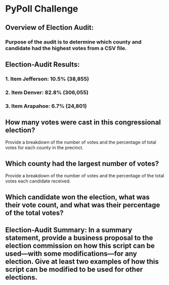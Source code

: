 # PyPoll Challenge

## Overview of Election Audit:
### Purpose of the audit is to determine which county and candidate had the highest votes from a CSV file. 

## Election-Audit Results: 
### 1. Item Jefferson: 10.5% (38,855)

### 2. Item Denver: 82.8% (306,055)

### 3. Item Arapahoe: 6.7% (24,801)

## How many votes were cast in this congressional election?
Provide a breakdown of the number of votes and the percentage of total votes for each county in the precinct.
## Which county had the largest number of votes?
Provide a breakdown of the number of votes and the percentage of the total votes each candidate received.
## Which candidate won the election, what was their vote count, and what was their percentage of the total votes?

## Election-Audit Summary: In a summary statement, provide a business proposal to the election commission on how this script can be used—with some modifications—for any election. Give at least two examples of how this script can be modified to be used for other elections.
